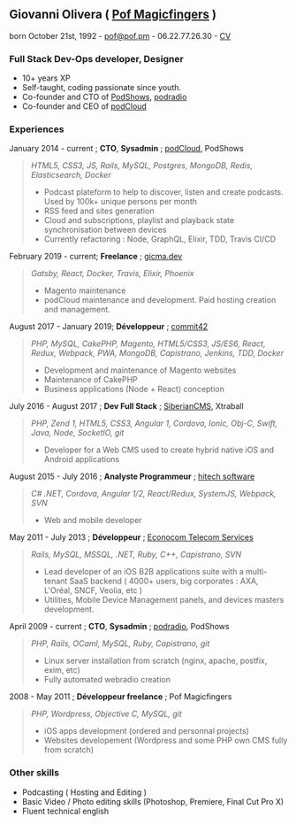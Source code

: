 ## Giovanni Olivera  ( [Pof Magicfingers](http://twitter.com/pofmagicfingers) )
   born October 21st, 1992 - pof@pof.pm - 06.22.77.26.30 - [CV](http://pof.pm/cv)

### Full Stack Dev-Ops developer, Designer
* 10+ years XP
* Self-taught, coding passionate since youth.
* Co-founder and CTO of [PodShows](http://podshows.fr/), [podradio](http://podradio.fr/)
* Co-founder and CEO of [podCloud](https://podcloud.fr/)

### Experiences

January 2014 - current ; **CTO**, **Sysadmin** ; [podCloud](https://podcloud.fr/), PodShows
> *HTML5, CSS3, JS, Rails, MySQL, Postgres, MongoDB, Redis, Elasticsearch, Docker*
> * Podcast plateform to help to discover, listen and create podcasts. Used by 100k+ unique persons per month
> * RSS feed and sites generation
> * Cloud and subscriptions, playlist and playback state synchronisation between devices
> * Currently refactoring  : Node, GraphQL, Elixir, TDD, Travis CI/CD

February 2019 - current; **Freelance** ; [gicma.dev](https://gicma.dev/)
> *Gatsby, React, Docker, Travis, Elixir, Phoenix*
> * Magento maintenance
> * podCloud maintenance and development. Paid hosting creation and management. 

August 2017 - January 2019; **Développeur** ; [commit42](https://commit42.fr/)
> *PHP, MySQL, CakePHP, Magento, HTML5/CSS3, JS/ES6, React, Redux, Webpack, PWA, MongoDB, Capistrano, Jenkins, TDD, Docker*
> * Development and maintenance of Magento websites
> * Maintenance of CakePHP
> * Business applications (Node + React) conception

July 2016 - August 2017 ; **Dev Full Stack** ; [SiberianCMS](http://siberiancms.com), Xtraball
> *PHP, Zend 1, HTML5, CSS3, Angular 1, Cordova, Ionic, Obj-C, Swift, Java, Node, SocketIO, git*
> * Developer for a Web CMS used to create hybrid native iOS and Android applications

August 2015 - July 2016 ; **Analyste Programmeur** ; [hitech software](https://www.hitech.fr/)
> *C# .NET, Cordova, Angular 1/2, React/Redux, SystemJS, Webpack, SVN*
> * Web and mobile developer

May 2011 - July 2013 ; **Développeur** ; [Econocom Telecom Services](http://econocom.fr)
> *Rails, MySQL, MSSQL, .NET, Ruby, C++, Capistrano, SVN*
> * Lead developer of an iOS B2B applications suite with a multi-tenant SaaS backend ( 4000+ users, big corporates : AXA, L'Oréal, SNCF, Veolia, etc )
> * Utilities, Mobile Device Management panels, and devices masters development.

April 2009 - current ; **CTO**, **Sysadmin** ; [podradio](http://podradio.fr/), PodShows
> *PHP, Rails, OCaml, MySQL, Ruby, Capistrano, git*
> * Linux server installation from scratch (nginx, apache, postfix, exim, etc)
> * Fully automated webradio creation

2008 - May 2011 ; **Développeur freelance** ; Pof Magicfingers
> *PHP, Wordpress, Objective C, MySQL, git*
> * iOS apps development (ordered and personnal projects)
> * Websites developement (Wordpress and some PHP own CMS fully from scratch)

### Other skills
* Podcasting ( Hosting and Editing )
* Basic Video / Photo editing skills (Photoshop, Premiere, Final Cut Pro X)
* Fluent technical english
